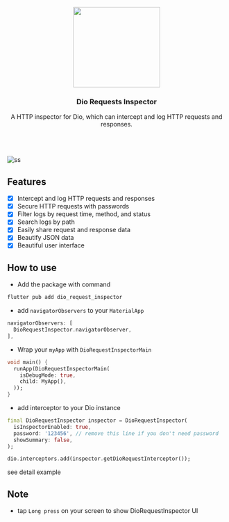 <p align="center">
    <img src="https://user-images.githubusercontent.com/91040581/210127198-791f085b-61b8-4a77-8168-986c9a90d806.png" width="200" height="185">
</p>

<h3 align="center">Dio Requests Inspector</h3>

<p align="center">
A HTTP inspector for Dio, which can intercept and log HTTP requests and responses.
  <br>
  <br>
  <br>
  <br>
</p>

![ss](https://github.com/bayunugroho2022/dio-request-inspector/assets/91040581/efd6d3c9-c068-4fed-a94e-a30b9cd616ab)
<br>

## Features

- [X] Intercept and log HTTP requests and responses
- [X] Secure HTTP requests with passwords
- [X] Filter logs by request time, method, and status
- [X] Search logs by path
- [X] Easily share request and response data
- [X] Beautify JSON data
- [X] Beautiful user interface

## How to use

- Add the package with command

```bash
flutter pub add dio_request_inspector
```

- add `navigatorObservers` to your `MaterialApp`

```dart
navigatorObservers: [
  DioRequestInspector.navigatorObserver,
],
```

- Wrap your `myApp` with `DioRequestInspectorMain`

```dart
void main() {
  runApp(DioRequestInspectorMain(
    isDebugMode: true,
    child: MyApp(),
  ));
}
```

- add interceptor to your Dio instance

```dart
final DioRequestInspector inspector = DioRequestInspector(
  isInspectorEnabled: true,
  password: '123456', // remove this line if you don't need password
  showSummary: false,
);

dio.interceptors.add(inspector.getDioRequestInterceptor());
```

see detail example

## Note

- tap ```Long press``` on your screen to show DioRequestInspector UI

